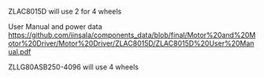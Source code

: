 
ZLAC8015D will use 2 for 4 wheels

User Manual and power data
https://github.com/iinsala/components_data/blob/final/Motor%20and%20Motor%20Driver/Motor%20Driver/ZLAC8015D/ZLAC8015D%20User%20Manual.pdf


ZLLG80ASB250-4096 will use 4 wheels
